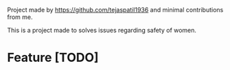 Project made by https://github.com/tejaspatil1936 and minimal contributions from me.

This is a project made to solves issues regarding safety of women.

# Feature [TODO]
